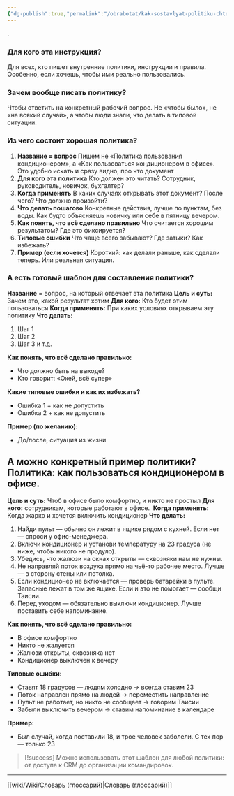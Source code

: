 ```yaml
---
{"dg-publish":true,"permalink":"/obrabotat/kak-sostavlyat-politiku-chtoby-ona-rabotala-a-ne-pylilas-v-papke-podhod-cherez-voprosy/"}
---
```


.

### **Для кого эта инструкция?** 
Для всех, кто пишет внутренние политики, инструкции и правила. Особенно, если хочешь, чтобы ими реально пользовались.
### **Зачем вообще писать политику?** 
Чтобы ответить на конкретный рабочий вопрос. Не «чтобы было», не «на всякий случай», а чтобы люди знали, что делать в типовой ситуации.

### **Из чего состоит хорошая политика?**

1. **Название = вопрос**
   Пишем не «Политика пользования кондиционером», а «Как пользоваться кондиционером в офисе». Это удобно искать и сразу видно, про что документ
2. **Для кого эта политика**
   Кто должен это читать? Сотрудник, руководитель, новичок, бухгалтер?
3. **Когда применять**
   В каких случаях открывать этот документ? После чего? Что должно произойти?
4. **Что делать пошагово**
   Конкретные действия, лучше по пунктам, без воды. Как будто объясняешь новичку или себе в пятницу вечером.
5. **Как понять, что всё сделано правильно**
   Что считается хорошим результатом? Где это фиксируется?
6. **Типовые ошибки**
   Что чаще всего забывают? Где затыки? Как избежать?
7. **Пример (если хочется)**
   Короткий: как делали раньше, как сделали теперь. Или реальная ситуация.

### **А есть готовый шаблон для составления политики?**

**Название** = вопрос, на который отвечает эта политика
**Цель и суть:** Зачем это, какой результат хотим
**Для кого:** Кто будет этим пользоваться
**Когда применять:** При каких условиях открываем эту политику
**Что делать:**

1. Шаг 1
2. Шаг 2
3. Шаг 3 и т.д.

**Как понять, что всё сделано правильно:**
- Что должно быть на выходе? 
- Кто говорит: «Окей, всё супер»

**Какие типовые ошибки и как их избежать?**
- Ошибка 1 + как не допустить
- Ошибка 2 + как не допустить
    
**Пример (по желанию):**
- До/после, ситуация из жизни


## А можно конкретный пример политики? Политика: как пользоваться кондиционером в офисе.


**Цель и суть:** Чтоб в офисе было комфортно, и никто не простыл
**Для кого:** сотрудникам, которые работают в офисе. 
**Когда применять:** Когда жарко и хочется включить кондиционер
**Что делать:**

1. Найди пульт — обычно он лежит в ящике рядом с кухней. Если нет — спроси у офис-менеджера.
2. Включи кондиционер и установи температуру на 23 градуса (не ниже, чтобы никого не продуло).
3. Убедись, что жалюзи на окнах открыты — сквозняки нам не нужны.
4. Не направляй поток воздуха прямо на чьё-то рабочее место. Лучше — в сторону стены или потолка.
5. Если кондиционер не включается — проверь батарейки в пульте. Запасные лежат в том же ящике. Если и это не помогает — сообщи Таисии.
6. Перед уходом — обязательно выключи кондиционер. Лучше поставить себе напоминание.

**Как понять, что всё сделано правильно:**

- В офисе комфортно
- Никто не жалуется
- Жалюзи открыты, сквозняка нет
- Кондиционер выключен к вечеру

**Типовые ошибки:**
- Ставят 18 градусов — людям холодно → всегда ставим 23
- Поток направлен прямо на людей → переместить направление
- Пульт не работает, но никто не сообщает → говорим Таисии
- Забыли выключить вечером → ставим напоминание в календаре

**Пример:**
- Был случай, когда поставили 18, и трое человек заболели. С тех пор — только 23


> [!success] Можно использовать этот шаблон для любой политики: от доступа к CRM до организации командировок.



---
[[wiki/Wiki/Словарь (глоссарий)\|Словарь (глоссарий)]]